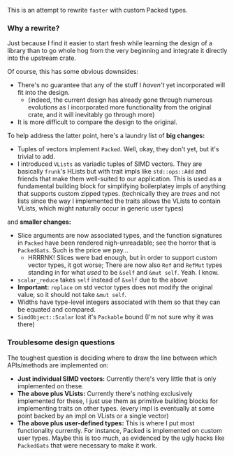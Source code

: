 This is an attempt to rewrite `faster` with custom Packed types.

### Why a rewrite?

Just because I find it easier to start fresh while learning the design of a library than to go whole hog from the very beginning and integrate it directly into the upstream crate.

Of course, this has some obvious downsides:

* There's no guarantee that any of the stuff I *haven't* yet incorporated will fit into the design.
  * (indeed, the current design has already gone through numerous evolutions as I incorporated more functionality from the original crate, and it will inevitably go through more)
* It is more difficult to compare the design to the original.

To help address the latter point, here's a laundry list of **big changes:**

* Tuples of vectors implement `Packed`.  Well, okay, they don't yet, but it's trivial to add.
* I introduced `VLists` as variadic tuples of SIMD vectors.  They are basically `frunk`'s HLists but with trait impls like `std::ops::Add` and friends that make them well-suited to our application.  This is used as a fundamental building block for simplifying boilerplatey impls of anything that supports custom zipped types. (technically they are *trees* and not lists since the way I implemented the traits allows the VLists to contain VLists, which might naturally occur in generic user types)

and **smaller changes:**

* Slice arguments are now associated types, and the function signatures in `Packed` have been rendered nigh-unreadable; see the horror that is `PackedGats`. Such is the price we pay...
  * HRRRNK! Slices were bad enough, but in order to support custom vector types, it got worse; There are now also `Ref` and `RefMut` types standing in for what *used* to be `&self` and `&mut self`.  Yeah. I know.
* `scalar_reduce` takes `self` instead of `&self` due to the above
* **Important:** `replace` on std vector types does not modify the original value, so it should not take `&mut self`.
* Widths have type-level integers associated with them so that they can be equated and compared.
* `SimdObject::Scalar` lost it's `Packable` bound (I'm not sure why it was there)

### Troublesome design questions

The toughest question is deciding where to draw the line between which APIs/methods are implemented on:

* **Just individual SIMD vectors:** Currently there's very little that is only implemented on these.
* **The above plus VLists:** Currently there's nothing exclusively implemented for these, I just use them as primitive building blocks for implementing traits on other types. (every impl is eventually at some point backed by an impl on VLists or a single vector)
* **The above plus user-defined types:** This is where I put most functionality currently. For instance, Packed is implemented on custom user types.  Maybe this is too much, as evidenced by the ugly hacks like `PackedGats` that were necessary to make it work.
